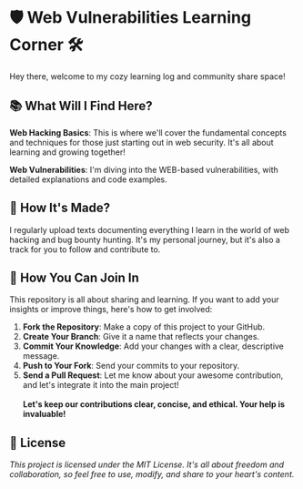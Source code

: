# 🛡️ Web Vulnerabilities Learning Corner 🛠️
Hey there, welcome to my cozy learning log and community share space!

## 📚 What Will I Find Here?

**Web Hacking Basics**: This is where we'll cover the fundamental concepts and techniques for those just starting out in web security. It's all about learning and growing together!

**Web Vulnerabilities**: I'm diving into the WEB-based vulnerabilities, with detailed explanations and code examples.

## 🚀 How It's Made?
I regularly upload texts documenting everything I learn in the world of web hacking and bug bounty hunting. It's my personal journey, but it's also a track for you to follow and contribute to.

## 🤝 How You Can Join In
This repository is all about sharing and learning. If you want to add your insights or improve things, here's how to get involved:

1. **Fork the Repository**: Make a copy of this project to your GitHub.
2. **Create Your Branch**: Give it a name that reflects your changes.
3. **Commit Your Knowledge**: Add your changes with a clear, descriptive message.
4. **Push to Your Fork**: Send your commits to your repository.
5. **Send a Pull Request**: Let me know about your awesome contribution, and let's integrate it into the main project!<br><br>
__Let's keep our contributions clear, concise, and ethical. Your help is invaluable!__

## 📜 License
*This project is licensed under the MIT License. It's all about freedom and collaboration, so feel free to use, modify, and share to your heart's content.*
